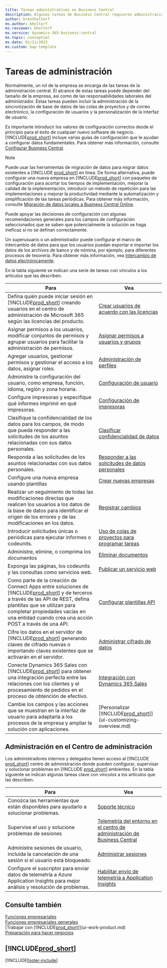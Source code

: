 ```yaml
---
title: Tareas administrativas en Business Central
description: Algunas tareas de Business Central requieren administración y configuración centrales. Consulte cuáles son aprenda y qué hacer.
author: brentholtorf
ms.author: bholtorf
ms.reviewer: bholtorf
ms.service: dynamics-365-business-central
ms.topic: conceptual
ms.date: 01/11/2023
ms.custom: bap-template
---
```

# Tareas de administración

Normalmente, un rol de la empresa se encarga de las tareas de la administración central. El alcance de estas tareas puede depender del tamaño de la empresa, así como de las responsabilidades laborales del administrador. Estas tareas pueden incluir la administración de la sincronización de base de datos de las colas de proyectos y de correo electrónico, la configuración de usuarios y la personalización de la interfaz de usuario.  

Es importante introducir los valores de configuración correctos desde el principio para el éxito de cualquier nuevo software de negocio. [!INCLUDE[prod_short](includes/prod_short.md)] incluye varias guías de configuración que le ayudan a configurar datos fundamentales. Para obtener más información, consulte [Configurar Business Central](setup.md).

> [!NOTE]
> Puede usar las herramientas de migración de datos para migrar datos existentes a [!INCLUDE [prod_short](includes/prod_short.md)] en línea. De forma alternativa, puede configurar una nueva empresa en [!INCLUDE[prod_short](includes/prod_short.md)] con paquetes de configuración para acortar los tiempos de implementación, mejorar la calidad de la implementación, introducir un método de repetición para las implementaciones y mejorar la productividad mediante la automatización y simplificación de las tareas periódicas. Para obtener más información, consulte [Migración de datos locales a Business Central Online](/dynamics365/business-central/dev-itpro/administration/migrate-data).

Puede apoyar las decisiones de configuración con algunas recomendaciones generales para los campos de configuración seleccionados que se saben que potencialmente la solución se haga ineficaz si no se definan correctamente.  

Un superusuario o un administrador puede configurar el marco de intercambio de datos para que los usuarios puedan exportar e importar los datos de los archivos de banco y de nómina, por ejemplo, para diferentes procesos de tesorería. Para obtener más información, vea [Intercambio de datos electrónicamente](across-data-exchange.md).

En la tabla siguiente se indican una serie de tareas con vínculos a los artículos que las describen.  

|**Para**|**Vea**|  
|------------|-------------|
|Defina quién puede iniciar sesión en [!INCLUDE[prod_short](includes/prod_short.md)] creando usuarios en el centro de administración de Microsoft 365 según las licencias del producto.|[Crear usuarios de acuerdo con las licencias](ui-how-users-permissions.md)|
|Asignar permisos a los usuarios, modificar conjuntos de permisos y agrupar usuarios para facilitar la administración de permisos.|[Asignar permisos a usuarios y grupos](ui-how-users-permissions.md)|
|Agregar usuarios, gestionar permisos y gestionar el acceso a los datos, asignar roles.|[Administración de perfiles](admin-users-profiles-roles.md)|
|Administre la configuración del usuario, como empresa, función, idioma, región y zona horaria.|[Configuración de usuario](admin-manage-user-settings-preferences.md)|
|Configure impresoras y especifique qué informes imprimir en qué impresoras.|[Configuración de impresoras](ui-specify-printer-selection-reports.md)|
|Clasifique la confidencialidad de los datos para los campos, de modo que pueda responder a las solicitudes de los asuntos relacionadas con sus datos personales.|[Clasificar confidencialidad de datos](admin-classifying-data-sensitivity.md)|
|Responda a las solicitudes de los asuntos relacionadas con sus datos personales.|[Responder a las solicitudes de datos personales](admin-responding-to-requests-about-personal-data.md)|
|Configure una nueva empresa usando plantillas|[Crear nuevas empresas](about-new-company.md)|
|Realizar un seguimiento de todas las modificaciones directas que realicen los usuarios a los datos de la base de datos para identificar el origen de los errores y de las modificaciones en los datos.|[Registrar cambios](across-log-changes.md)|  
|Introducir solicitudes únicas o periódicas para ejecutar informes o codeunits.|[Uso de colas de proyectos para programar tareas](admin-job-queues-schedule-tasks.md)|  
|Administre, elimine, o comprima los documentos|[Eliminar documentos](admin-manage-documents.md)|  
|Exponga las páginas, los codeunits y las consultas como servicios web.|[Publicar un servicio web](across-how-publish-web-service.md)|
|Como parte de la creación de Connect Apps entre soluciones de [!INCLUDE[prod_short](includes/prod_short.md)] y de terceros a través de las API de REST, defina plantillas que se utilizan para completar propiedades vacías en una entidad cuando crea una acción POST a través de una API.|[Configurar plantillas API](admin-configuring-api-template.md)|
|Cifre los datos en el servidor de [!INCLUDE[prod_short](includes/prod_short.md)] generando claves de cifrado nuevas o importando claves existentes que se activarán en el servidor.|[Administrar cifrado de datos](admin-manage-data-encryption.md)|
|Conecte Dynamics 365 Sales con [!INCLUDE[prod_short](includes/prod_short.md)] para obtener una integración perfecta entre las relaciones con los clientes y el procesamiento de pedidos en el proceso de obtención de efectivo.|[Integración con Dynamics 365 Sales](admin-prepare-dynamics-365-for-sales-for-integration.md)|
|Cambie los campos y las acciones que se muestran en la interfaz de usuario para adaptarla a los procesos de la empresa y ampliar la solución con aplicaciones.|[Personalizar [!INCLUDE[prod_short](includes/prod_short.md)]](ui-customizing-overview.md)|

## Administración en el Centro de administración

Los administradores internos y delegados tienen acceso al [!INCLUDE [prod_short](includes/prod_short.md)] centro de administración donde pueden configurar, supervisar y solucionar problemas en [!INCLUDE [prod_short](includes/prod_short.md)] ambientes. En la tabla siguiente se indican algunas tareas clave con vínculos a los artículos que las describen.  

|**Para**|**Vea**|  
|------------|-------------|
|Conozca las herramientas que están disponibles para ayudarlo a solucionar problemas.|[Soporte técnico](/dynamics365/business-central/dev-itpro/technical-support)|
|Supervise el uso y solucione problemas de sesiones|[Telemetría del entorno en el centro de administración de Business Central](/dynamics365/business-central/dev-itpro/administration/tenant-admin-center-telemetry)|
|Administre sesiones de usuario, incluida la cancelación de una sesión si el usuario está bloqueado.|[Administrar sesiones](/dynamics365/business-central/dev-itpro/administration/tenant-admin-center-manage-sessions)|
|Configure el suscriptor para enviar datos de telemetría a Azure Application Insights para mejor análisis y resolución de problemas.|[Habilitar envío de telemetría a Application Insights](/dynamics365/business-central/dev-itpro/administration/telemetry-enable-application-insights)|

## Consulte también

[Funciones empresariales](across-business-functionality.md)  
[Funciones empresariales generales](ui-across-business-areas.md)  
[Trabajar con [!INCLUDE[prod_short](includes/prod_short.md)]](ui-work-product.md)  
[Preparación para hacer negocios](ui-get-ready-business.md)  

## [!INCLUDE[prod_short](includes/free_trial_md.md)]  


[!INCLUDE[footer-include](includes/footer-banner.md)]
